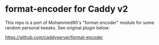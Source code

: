 # format-encoder for Caddy v2

This repo is a port of Mohammed90's "format-encoder" module for some random personal tweaks. See original plugin below:

https://github.com/caddyserver/format-encoder
